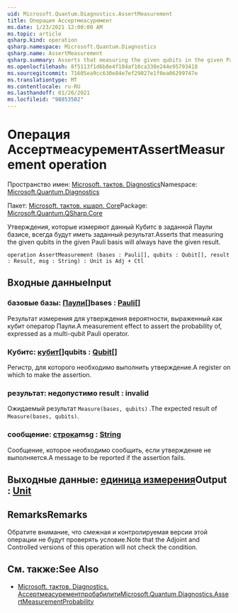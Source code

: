 ```yaml
---
uid: Microsoft.Quantum.Diagnostics.AssertMeasurement
title: Операция Ассертмеасуремент
ms.date: 1/23/2021 12:00:00 AM
ms.topic: article
qsharp.kind: operation
qsharp.namespace: Microsoft.Quantum.Diagnostics
qsharp.name: AssertMeasurement
qsharp.summary: Asserts that measuring the given qubits in the given Pauli basis will always have the given result.
ms.openlocfilehash: 8f5113f1d6b8e4f104af10ca330e244e95793418
ms.sourcegitcommit: 71605ea9cc630e84e7ef29027e1f0ea06299747e
ms.translationtype: MT
ms.contentlocale: ru-RU
ms.lasthandoff: 01/26/2021
ms.locfileid: "98853502"
---
```

# <a name="assertmeasurement-operation"></a><span data-ttu-id="46f63-102">Операция Ассертмеасуремент</span><span class="sxs-lookup"><span data-stu-id="46f63-102">AssertMeasurement operation</span></span>

<span data-ttu-id="46f63-103">Пространство имен: [Microsoft. тактов. Diagnostics](xref:Microsoft.Quantum.Diagnostics)</span><span class="sxs-lookup"><span data-stu-id="46f63-103">Namespace: [Microsoft.Quantum.Diagnostics](xref:Microsoft.Quantum.Diagnostics)</span></span>

<span data-ttu-id="46f63-104">Пакет: [Microsoft. тактов. кшарп. Core](https://nuget.org/packages/Microsoft.Quantum.QSharp.Core)</span><span class="sxs-lookup"><span data-stu-id="46f63-104">Package: [Microsoft.Quantum.QSharp.Core](https://nuget.org/packages/Microsoft.Quantum.QSharp.Core)</span></span>


<span data-ttu-id="46f63-105">Утверждения, которые измеряют данный Кубитс в заданной Паули базисе, всегда будут иметь заданный результат.</span><span class="sxs-lookup"><span data-stu-id="46f63-105">Asserts that measuring the given qubits in the given Pauli basis will always have the given result.</span></span>

```qsharp
operation AssertMeasurement (bases : Pauli[], qubits : Qubit[], result : Result, msg : String) : Unit is Adj + Ctl
```


## <a name="input"></a><span data-ttu-id="46f63-106">Входные данные</span><span class="sxs-lookup"><span data-stu-id="46f63-106">Input</span></span>

### <a name="bases--pauli"></a><span data-ttu-id="46f63-107">базовые базы: [Паули](xref:microsoft.quantum.lang-ref.pauli)[]</span><span class="sxs-lookup"><span data-stu-id="46f63-107">bases : [Pauli](xref:microsoft.quantum.lang-ref.pauli)[]</span></span>

<span data-ttu-id="46f63-108">Результат измерения для утверждения вероятности, выраженный как кубит оператор Паули.</span><span class="sxs-lookup"><span data-stu-id="46f63-108">A measurement effect to assert the probability of, expressed as a multi-qubit Pauli operator.</span></span>


### <a name="qubits--qubit"></a><span data-ttu-id="46f63-109">Кубитс: [кубит](xref:microsoft.quantum.lang-ref.qubit)[]</span><span class="sxs-lookup"><span data-stu-id="46f63-109">qubits : [Qubit](xref:microsoft.quantum.lang-ref.qubit)[]</span></span>

<span data-ttu-id="46f63-110">Регистр, для которого необходимо выполнить утверждение.</span><span class="sxs-lookup"><span data-stu-id="46f63-110">A register on which to make the assertion.</span></span>


### <a name="result--__invalidresult__"></a><span data-ttu-id="46f63-111">результат: __недопустимо <Result>__</span><span class="sxs-lookup"><span data-stu-id="46f63-111">result : __invalid<Result>__</span></span>

<span data-ttu-id="46f63-112">Ожидаемый результат `Measure(bases, qubits)` .</span><span class="sxs-lookup"><span data-stu-id="46f63-112">The expected result of `Measure(bases, qubits)`.</span></span>


### <a name="msg--string"></a><span data-ttu-id="46f63-113">сообщение: [строка](xref:microsoft.quantum.lang-ref.string)</span><span class="sxs-lookup"><span data-stu-id="46f63-113">msg : [String](xref:microsoft.quantum.lang-ref.string)</span></span>

<span data-ttu-id="46f63-114">Сообщение, которое необходимо сообщить, если утверждение не выполняется.</span><span class="sxs-lookup"><span data-stu-id="46f63-114">A message to be reported if the assertion fails.</span></span>



## <a name="output--unit"></a><span data-ttu-id="46f63-115">Выходные данные: [единица измерения](xref:microsoft.quantum.lang-ref.unit)</span><span class="sxs-lookup"><span data-stu-id="46f63-115">Output : [Unit](xref:microsoft.quantum.lang-ref.unit)</span></span>



## <a name="remarks"></a><span data-ttu-id="46f63-116">Remarks</span><span class="sxs-lookup"><span data-stu-id="46f63-116">Remarks</span></span>

<span data-ttu-id="46f63-117">Обратите внимание, что смежная и контролируемая версии этой операции не будут проверять условие.</span><span class="sxs-lookup"><span data-stu-id="46f63-117">Note that the Adjoint and Controlled versions of this operation will not check the condition.</span></span>

## <a name="see-also"></a><span data-ttu-id="46f63-118">См. также:</span><span class="sxs-lookup"><span data-stu-id="46f63-118">See Also</span></span>

- [<span data-ttu-id="46f63-119">Microsoft. тактов. Diagnostics. Ассертмеасурементпробабилити</span><span class="sxs-lookup"><span data-stu-id="46f63-119">Microsoft.Quantum.Diagnostics.AssertMeasurementProbability</span></span>](xref:Microsoft.Quantum.Diagnostics.AssertMeasurementProbability)